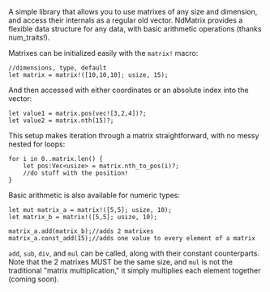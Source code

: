 A simple library that allows you to use matrixes of any size and dimension, and access their internals as a regular old vector. NdMatrix provides a flexible data structure for any data, with basic arithmetic operations (thanks num_traits!).

Matrixes can be initialized easily with the `matrix!` macro:
```
//dimensions, type, default
let matrix = matrix!([10,10,10]; usize, 15);
```
And then accessed with either coordinates or an absolute index into the vector:
```
let value1 = matrix.pos(vec![3,2,4])?;
let value2 = matrix.nth(15)?;
```
This setup makes iteration through a matrix straightforward, with no messy nested for loops:
```
for i in 0..matrix.len() {
    let pos:Vec<usize> = matrix.nth_to_pos(i)?;
    //do stuff with the position!
}
```

Basic arithmetic is also available for numeric types:
```
let mut matrix_a = matrix!([5,5]; usize, 10);
let matrix_b = matrix!([5,5]; usize, 10);

matrix_a.add(matrix_b);//adds 2 matrixes
matrix_a.const_add(15);//adds one value to every element of a matrix
```
`add`, `sub`, `div`, and `mul` can be called, along with their constant counterparts. Note that the 2 matrixes MUST be the same size, and `mul` is not the traditional "matrix multiplication," it simply multiplies each element together (coming soon).